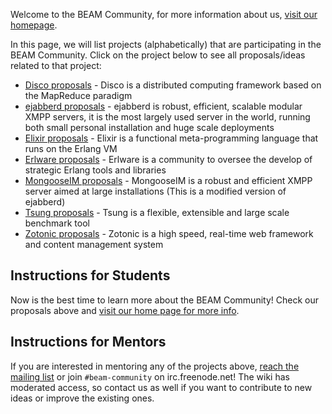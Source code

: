 Welcome to the BEAM Community, for more information about us, [visit our homepage](http://beamcommunity.github.io).

In this page, we will list projects (alphabetically) that are participating in the BEAM Community. Click on the project below to see all proposals/ideas related to that project:

* [Disco proposals](https://github.com/beamcommunity/beamcommunity.github.com/wiki/Project:-Disco) - Disco is a distributed computing framework based on the MapReduce paradigm
* [ejabberd proposals](https://github.com/beamcommunity/beamcommunity.github.com/wiki/Project:-ejabberd) - ejabberd is robust, efficient, scalable modular XMPP servers, it is the most largely used server in the world, running both small personal installation and huge scale deployments
* [Elixir proposals](https://github.com/beamcommunity/beamcommunity.github.com/wiki/Project:-Elixir) - Elixir is a functional meta-programming language that runs on the Erlang VM
* [Erlware proposals](https://github.com/beamcommunity/beamcommunity.github.com/wiki/Project:-Erlware) - Erlware is a community to oversee the develop of strategic Erlang tools and libraries
* [MongooseIM proposals](https://github.com/beamcommunity/beamcommunity.github.com/wiki/Project:-MongooseIM) - MongooseIM is a robust and efficient XMPP server aimed at large installations (This is a modified version of ejabberd)
* [Tsung proposals](https://github.com/beamcommunity/beamcommunity.github.com/wiki/Project:-Tsung) - Tsung is a flexible, extensible and large scale benchmark tool
* [Zotonic proposals](https://github.com/beamcommunity/beamcommunity.github.com/wiki/Project:-Zotonic) - Zotonic is a high speed, real-time web framework and content management system

## Instructions for Students

Now is the best time to learn more about the BEAM Community! Check our proposals above and [visit our home page for more info](http://beamcommunity.github.io).

## Instructions for Mentors

If you are interested in mentoring any of the projects above, [reach the mailing list](https://groups.google.com/d/forum/beam-community) or join `#beam-community` on irc.freenode.net! The wiki has moderated access, so contact us as well if you want to contribute to new ideas or improve the existing ones.